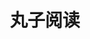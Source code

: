 ---
description: 女性阅读，说女性感兴趣的、爱听的。
layout: post
results:
- primaryGenreName: News
  version: '1.0.1'
  formattedPrice: 免费
  genreIds:
  - '6009'
  - '6012'
  artworkUrl60: http://is3.mzstatic.com/image/thumb/Purple62/v4/af/bd/14/afbd14ec-fc8b-b394-a7d1-7a433db646a6/source/60x60bb.jpg
  userRatingCountForCurrentVersion: 1
  minimumOsVersion: '8.0'
  appletvScreenshotUrls: &a []
  sellerName: Hangzhou Zixin Technology Co., Ltd
  supportedDevices:
  - iPad2Wifi
  - iPad23G
  - iPhone4S
  - iPadThirdGen
  - iPadThirdGen4G
  - iPhone5
  - iPodTouchFifthGen
  - iPadFourthGen
  - iPadFourthGen4G
  - iPadMini
  - iPadMini4G
  - iPhone5c
  - iPhone5s
  - iPhone6
  - iPhone6Plus
  - iPodTouchSixthGen
  genres:
  - 新闻
  - 生活
  currentVersionReleaseDate: '2016-10-12T02:12:51Z'
  trackName: 丸子阅读
  isVppDeviceBasedLicensingEnabled: true
  description: "女生爱看的都在这里\n\n丸子阅读，超过500万女性用户选择的内容阅读APP\n\n颠覆传统阅读模式，让丸子告诉你女性最爱看什么，运用大数据算法，精准推荐你感兴趣的内容，从此不再受冗余信息干扰，让你拥有一个专属于女性的内容平台！\n\n
    \n\n【海量内容源】\n\n聚合超过1万家自媒体站点，全网最新最优的女性内容咨询一手掌握！\n\n \n\n【个性化推荐】\n\n3秒算出你的兴趣，为你定制你的专属女性杂志，你的每一次浏览收藏分享行为都会被记录。超过200位工程师精心优化算法，丸子阅读为你打造最适合你的阅读体验！\n\n
    \n\n【高清看视频】\n\n为你推荐全网最受欢迎的女性视频，电影，新闻热点，旅行，美妆达人，宠物，时尚艺术，丸子阅读就够了！"
  price: 0
  trackId: 1159215307
  releaseDate: '2016-10-08T02:42:32Z'
  advisories:
  - 偶尔/轻微的卡通或幻想暴力
  - 偶尔/轻微的现实暴力
  - 偶尔/轻微的烟酒或毒品使用或相关内容
  - 偶尔/轻微的色情内容或裸露
  - 偶尔/轻微的亵渎或低俗幽默
  - 频繁/强烈的成人/性暗示题材
  - 偶尔/轻微的惊悚/恐怖题材
  screenshotUrls:
  - http://a2.mzstatic.com/us/r30/Purple62/v4/7a/c7/b8/7ac7b8a6-4106-0232-fa3f-b67445541f7d/screen696x696.jpeg
  - http://a3.mzstatic.com/us/r30/Purple71/v4/d1/0c/bd/d10cbd38-ff90-f80a-20e7-d9cbd57fd54d/screen696x696.jpeg
  - http://a2.mzstatic.com/us/r30/Purple71/v4/d7/eb/62/d7eb620d-b201-adb4-6bc3-8cdd108355c9/screen696x696.jpeg
  - http://a5.mzstatic.com/us/r30/Purple62/v4/02/30/63/023063f3-2b3d-0a6f-1b23-7fe05bcd0e82/screen696x696.jpeg
  - http://a1.mzstatic.com/us/r30/Purple62/v4/78/c8/b6/78c8b64d-b402-6668-239c-65f8f9b95c8e/screen696x696.jpeg
  artistViewUrl: https://itunes.apple.com/cn/developer/hangzhou-zixin-technology/id1055333620?uo=4
  primaryGenreId: 6009
  averageUserRatingForCurrentVersion: 5
  kind: software
  fileSizeBytes: '15517696'
  bundleId: com.zixin.pink
  trackContentRating: 17+
  releaseNotes: '1. 优化了阅读体验；

    2. 修改了一些小bug。'
  trackCensoredName: 丸子阅读
  contentAdvisoryRating: 17+
  isGameCenterEnabled: false
  artistName: Hangzhou Zixin Technology Co., Ltd
  languageCodesISO2A:
  - EN
  - ZH
  features: *a
  wrapperType: software
  artworkUrl512: http://is3.mzstatic.com/image/thumb/Purple62/v4/af/bd/14/afbd14ec-fc8b-b394-a7d1-7a433db646a6/source/512x512bb.jpg
  artworkUrl100: http://is3.mzstatic.com/image/thumb/Purple62/v4/af/bd/14/afbd14ec-fc8b-b394-a7d1-7a433db646a6/source/100x100bb.jpg
  trackViewUrl: https://geo.itunes.apple.com/cn/app/wan-zi-yue-du/id1159215307?mt=8&uo=4
  artistId: 1055333620
  currency: CNY
  ipadScreenshotUrls: *a
category: 新闻
tags: tag1
resultCount: 1
title: 丸子阅读

---